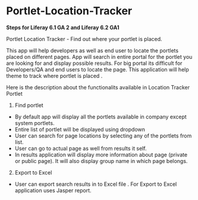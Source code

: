 Portlet-Location-Tracker 
========================
<b>Steps for Liferay 6.1 GA 2 and Liferay 6.2 GA1</b>

Portlet Location Tracker - Find out where your portlet is placed.

This app will help developers as well as end user to locate the portlets placed on different pages.
App will search in entire portal for the portlet you are looking for and display possible results.
For big portal its difficult for Developers/QA and end users to locate the page. This application will help theme to track where portlet is placed . 



Here is the description about the functionalits available in Location Tracker Portlet

1) Find portlet

- By default app will display all the portlets available in company except system portlets.
- Entire list of portlet will be displayed using dropdown
- User can search for page locations by selecting any of the portlets from list.
- User can go to actual page as well from results it self.
- In results application will display more information about page (private or public page). It will also display group name in which page belongs.


2) Export to Excel 

- User can export search results in to Excel file . For Export to Excel application uses Jasper report.


